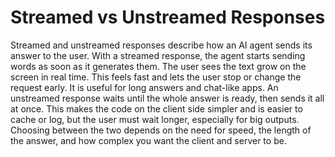 # Streamed vs Unstreamed Responses

Streamed and unstreamed responses describe how an AI agent sends its answer to the user. With a streamed response, the agent starts sending words as soon as it generates them. The user sees the text grow on the screen in real time. This feels fast and lets the user stop or change the request early. It is useful for long answers and chat-like apps. An unstreamed response waits until the whole answer is ready, then sends it all at once. This makes the code on the client side simpler and is easier to cache or log, but the user must wait longer, especially for big outputs. Choosing between the two depends on the need for speed, the length of the answer, and how complex you want the client and server to be.